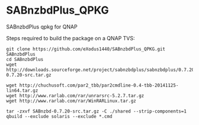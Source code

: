 # SABnzbdPlus_QPKG
SABnzbdPlus qpkg for QNAP

Steps required to build the package on a QNAP TVS:

    git clone https://github.com/eXodus1440/SABnzbdPlus_QPKG.git SABnzbdPlus
    cd SABnzbdPlus 
    wget http://downloads.sourceforge.net/project/sabnzbdplus/sabnzbdplus/0.7.20/SABnzbd-0.7.20-src.tar.gz

    wget http://chuchusoft.com/par2_tbb/par2cmdline-0.4-tbb-20141125-lin64.tar.gz
    wget http://www.rarlab.com/rar/unrarsrc-5.2.7.tar.gz
    wget http://www.rarlab.com/rar/WinRARLinux.tar.gz

    tar -zxvf SABnzbd-0.7.20-src.tar.gz -C ./shared --strip-components=1
    qbuild --exclude solaris --exclude *.cmd
